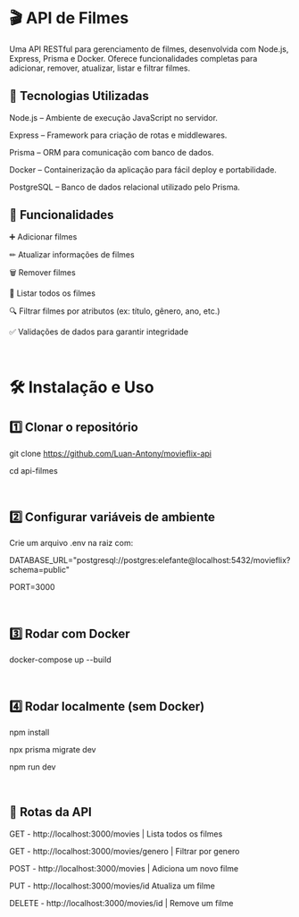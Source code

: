 # 🎬 API de Filmes

Uma API RESTful para gerenciamento de filmes, desenvolvida com Node.js, Express, Prisma e Docker.
Oferece funcionalidades completas para adicionar, remover, atualizar, listar e filtrar filmes.

## 🚀 Tecnologias Utilizadas

Node.js – Ambiente de execução JavaScript no servidor.

Express – Framework para criação de rotas e middlewares.

Prisma – ORM para comunicação com banco de dados.

Docker – Containerização da aplicação para fácil deploy e portabilidade.

PostgreSQL – Banco de dados relacional utilizado pelo Prisma.


## 📌 Funcionalidades

➕ Adicionar filmes

✏ Atualizar informações de filmes

🗑 Remover filmes

📜 Listar todos os filmes

🔍 Filtrar filmes por atributos (ex: título, gênero, ano, etc.)

✅ Validações de dados para garantir integridade

<br>


# 🛠 Instalação e Uso

## 1️⃣ Clonar o repositório
git clone https://github.com/Luan-Antony/movieflix-api

cd api-filmes

<br>

## 2️⃣ Configurar variáveis de ambiente

Crie um arquivo .env na raiz com:

DATABASE_URL="postgresql://postgres:elefante@localhost:5432/movieflix?schema=public"

PORT=3000

<br>

## 3️⃣ Rodar com Docker
docker-compose up --build

<br>  

## 4️⃣ Rodar localmente (sem Docker)
npm install

npx prisma migrate dev

npm run dev

<br>

## 📌 Rotas da API
GET  - http://localhost:3000/movies |	Lista todos os filmes

GET	 - http://localhost:3000/movies/genero | Filtrar por genero

POST - http://localhost:3000/movies |	Adiciona um novo filme

PUT	 - http://localhost:3000/movies/id	Atualiza um filme

DELETE  - http://localhost:3000/movies/id	| Remove um filme
